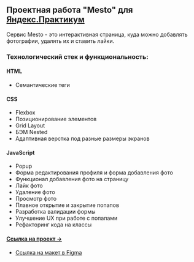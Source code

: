 ## Проектная работа "Mesto" для [Яндекс.Практикум](https://practicum.yandex.ru/)


Сервис Mesto - это интерактивная страница, куда можно добавлять фотографии, удалять их и ставить лайки.

### Технологический стек и функциональность:

#### HTML
* Семантические теги

#### CSS
* Flexbox
* Позиционирование элементов
* Grid Layout
* БЭМ Nested
* Адаптивная верстка под разные размеры экранов

#### JavaScript
* Popup
* Форма редактирования профиля и форма добавления фото
* Функционал добавления фото на страницу
* Лайк фото
* Удаление фото
* Просмотр фото
* Плавное открытие и закрытие попапов
* Разработка валидации формы
* Улучшение UX при работе с попапами
* Рефакторинг кода на классы

#### [Ссылка на прoект &rarr;](https://Valeriya007.github.io/mesto/index.html)

* [Ссылка на макет в Figma](https://www.figma.com/file/2cn9N9jSkmxD84oJik7xL7/JavaScript.-Sprint-4?node-id=0%3A1)

